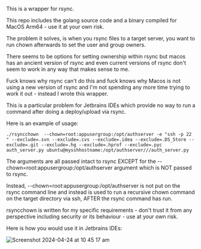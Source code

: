 This is a wrapper for rsync.

This repo includes the golang source code and a binary compiled for MacOS Arm64 - use it at your own risk.

The problem it solves, is when you rsync files to a target server, you want to run chown afterwards to set the user and group owners.

There seems to be options for setting ownership within rsync but macos has an ancient version of rsync and even current versions of rsync don't seem to work in any way that makes sense to me.

Fuck knows why rsync can't do this and fuck knows why Macos is not using a new version of rsync and I'm not spending any more time trying to work it out - instead I wrote this wrapper.

This is a particular problem for Jetbrains IDEs which provide no way to run a command after doing a deploy/upload via rsync.

Here is an example of usage:

`./rsyncchown  --chown=root:appusergroup:/opt/authserver -e "ssh -p 22 " --exclude=.svn --exclude=.cvs --exclude=.idea --exclude=.DS_Store --exclude=.git --exclude=.hg --exclude=.hprof --exclude=.pyc auth_server.py ubuntu@mysshhostname:/opt/authserver///auth_server.py`

The arguments are all passed intact to rsync EXCEPT for the --chown=root:appusergroup:/opt/authserver argument which is NOT passed to rsync.

Instead, --chown=root:appusergroup:/opt/authserver is not put on the rsync command line and instead is used to run a recursive chown command on the target directory via ssh, AFTER the rsync command has run.

rsyncchown is written for my specific requirements - don't trust it from any perspective including security or its behaviour - use at your own risk.

Here is how you would use it in Jetbrains IDEs:


![Screenshot 2024-04-24 at 10 45 17 am](https://github.com/bootrino/rsyncchown/assets/22624099/2a9fe352-490d-4228-9abe-922025d3049c)

